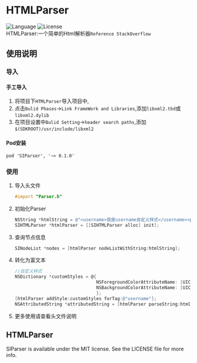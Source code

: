 # HTMLParser
![Language](https://img.shields.io/badge/language-objc-orange.svg)
![License](https://img.shields.io/badge/license-MIT-blue.svg)  
HTMLParser:一个简单的Html解析器`Reference StackOverflow`

## 使用说明

### 导入
#### 手工导入

1. 将项目下`HTMLParser`导入项目中,
2. 点击`Bulid Phases`->`Link FrameWork and Libraries`,添加`libxml2.tbd`或`libxml2.dylib`
3. 在项目设置中`Bulid Setting`->`header search paths`,添加`$(SDKROOT)/usr/include/libxml2`

#### Pod安装

	pod 'SIParser', '~> 0.1.0'

### 使用

1. 导入头文件

	```objective-c
	#import "Parser.h"
	```
	
2. 初始化Parser

	```objective-c
    NSString *htmlString = @"<username>我是username自定义样式</username><password size='20'>我是password自定义样式，注意属性内容</password>";
    SIHTMLParser *htmlParser = [[SIHTMLParser alloc] init];
	```
	
3. 查询节点信息

	```objective-c
	SINodeList *nodes = [htmlParser nodeListWithString:htmlString];
	```
	
4. 转化为富文本

	```objective-c
	//自定义样式
    NSDictionary *customStyles = @{
                                   NSForegroundColorAttributeName: [UIColor orangeColor],
                                   NSBackgroundColorAttributeName: [UIColor blueColor]
                                   };
    [htmlParser addStyle:customStyles forTag:@"username"];
    NSAttributedString *attributedString = [htmlParser parseString:htmlString];
	```
	
4. 更多使用请查看头文件说明

## HTMLParser
SIParser is available under the MIT license. See the LICENSE file for more info.